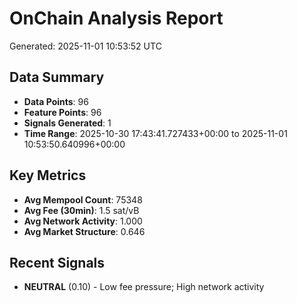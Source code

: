 # OnChain Analysis Report
Generated: 2025-11-01 10:53:52 UTC

## Data Summary
- **Data Points**: 96
- **Feature Points**: 96
- **Signals Generated**: 1
- **Time Range**: 2025-10-30 17:43:41.727433+00:00 to 2025-11-01 10:53:50.640996+00:00

## Key Metrics
- **Avg Mempool Count**: 75348
- **Avg Fee (30min)**: 1.5 sat/vB
- **Avg Network Activity**: 1.000
- **Avg Market Structure**: 0.646

## Recent Signals
- **NEUTRAL** (0.10) - Low fee pressure; High network activity
